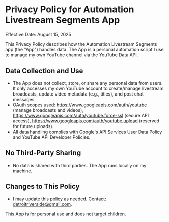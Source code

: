 # Privacy Policy for Automation Livestream Segments App

Effective Date: August 15, 2025

This Privacy Policy describes how the Automation Livestream Segments app (the "App") handles data. The App is a personal automation script I use to manage my own YouTube channel via the YouTube Data API.

## Data Collection and Use
- The App does not collect, store, or share any personal data from users. It only accesses my own YouTube account to create/manage livestream broadcasts, update video metadata (e.g., titles), and post chat messages.
- OAuth scopes used: https://www.googleapis.com/auth/youtube (manage broadcasts and videos), https://www.googleapis.com/auth/youtube.force-ssl (secure API access), https://www.googleapis.com/auth/youtube.upload (reserved for future uploads).
- All data handling complies with Google's API Services User Data Policy and YouTube API Developer Policies.

## No Third-Party Sharing
- No data is shared with third parties. The App runs locally on my machine.

## Changes to This Policy
- I may update this policy as needed. Contact: detroitriverside@gmail.com.

This App is for personal use and does not target children.

